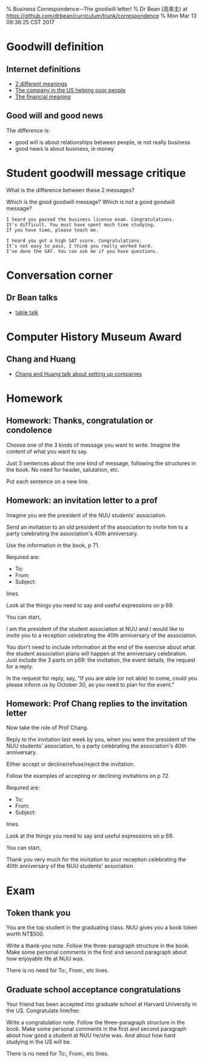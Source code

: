 % Business Correspondence--The goodwill letter!
% Dr Bean (高來圭) at https://github.com/drbean/curriculum/trunk/correspondence
% Mon Mar 13 09:36:25 CST 2017

# Goodwill definition

## Internet definitions

- [2 different meanings](http://www.iciba.com/Goodwill)
- [The company in the US helping poor people](http://www.goodwill.org)
- [The financial meaning](https://en.wikipedia.org/wiki/Goodwill_(accounting))

## Good will and good news

The difference is:

- good will is about relationships between people, ie not really business
- good news is about business, ie money

# Student goodwill message critique

What is the difference between these 2 messages?

Which is the good goodwill message? Which is not a good goodwill message? 

	I heard you passed the business license exam. Congratulations.
	It's difficult. You must have spent much time studying.
	If you have time, please teach me.

	I heard you got a high SAT score. Congratulations.
	It’s not easy to pass, I think you really worked hard.
	I've done the SAT. You can ask me if you have questions.

# Conversation corner

## Dr Bean talks

- [table talk](http://www.nuu.edu.tw/UIPWeb/wSite/ct?xItem=87917&ctNode=9185&mp=23)

# Computer History Museum Award

## Chang and Huang

- [Chang and Huang talk about setting up companies](https://www.youtube.com/watch?v=u-x7PdnvCyI)

# Homework

## Homework: Thanks, congratulation or condolence

Choose one of the 3 kinds of message you want to write. Imagine the content of what you want to say.

Just 3 sentences about the one kind of message, following the structures in the book. No need for header, salutation, etc.

Put each sentence on a new line.

## Homework: an invitation letter to a prof

Imagine you are the president of the NUU students' association.

Send an invitation to an old president of the association to invite him to a party celebrating the association's 40th anniversary.

Use the information in the book, p 71.

Required are:

- To:
- From:
- Subject:

lines.

Look at the things you need to say and useful expressions on p 69.

You can start,

I am the president of the student association at NUU and I would like to invite you to a reception celebrating the 40th anniversary of the association.

You don't need to include information at the end of the exercise about what the student association plans will happen at the anniversary celebration. Just include the 3 parts on p69: the invitation, the event details, the request for a reply.

In the request for reply, say, "If you are able (or not able) to come, could you please inform us by October 30, as you need to plan for the event."

## Homework: Prof Chang replies to the invitation letter

Now take the role of Prof Chang.

Reply to the invitation last week by you, when you were the president of the NUU students' association, to a party celebrating the association's 40th anniversary.

Either accept or decline/refuse/reject the invitation.

Follow the examples of accepting or declining invitations on p 72.

Required are:

- To:
- From:
- Subject:

lines.

Look at the things you need to say and useful expressions on p 69.

You can start,

Thank you very much for the invitation to your reception celebrating the 40th anniversary of the NUU students' association.

# Exam

## Token thank you

You are the top student in the graduating class. NUU gives you a book token worth NT$500.

Write a thank-you note. Follow the three-paragraph structure in the book. Make some personal comments in the first and second paragraph about how enjoyable life at NUU was.

There is no need for To:, From:, etc lines.

## Graduate school acceptance congratulations

Your friend has been accepted into graduate school at Harvard University in the US. Congratulate him/her.

Write a congratulation note. Follow the three-paragraph structure in the book. Make some personal comments in the first and second paragraph about how good a student at NUU he/she was. And about how hard studying in the US will be.

There is no need for To:, From:, etc lines.


